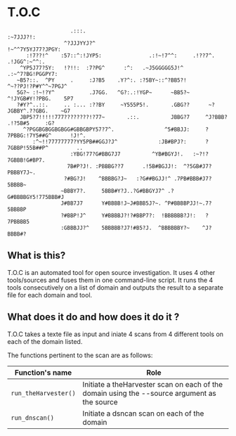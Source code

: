 
# T.O.C
                            
                                                                                                    
                                                                                                    
                                                                                                    
                        .:::.                                        :~7JJJ?!:                      
                      ^?JJJYYJ?^                               !~^^7Y5YJ77?JPGY:                    
          :!7??!^    :57::^:!JYP5:               .:!~!7^^:     .!??7^.     .!JGG^:~^^:.             
        ^YP5J77?5Y:   !?!!:  :7?PG^      :^:   .~J5GGGGG5J!^             .:~^7?BG!PGGPY7:           
       ~B5?::.  ^PY     .     :J?B5    .Y?^:. :?5BY~::^?BB5?!          ^~??PJ!?P#Y^^~7PGJ^          
       5G?~ :!~!?Y^           .J7GG.   ^G?:.:!YGP~      ~BB5?~       ^!JYGB#Y!?PBG.    5P7          
       ?#Y?^..::.     .. :... :??BY     ~Y555P5!.       .GBG??      ~?JGBBY^.??GBG.    ~G7          
        JBP5?7!!!!!777????????!?77~       .::.          JBBG?7     ^J?BBB? .!?5B#5     :G?          
         ^?PGGBGBGGBGBGG#GBBGBPY57?7^.                ^5#BBJJ:     ?7PBBG:!7Y5##G^      !J!^.       
            :^~!!77777777?YY5PB##GGJ?J^             :JB#BPJ?:      ?7GBBP!55B##P^         ..        
                        :YBG!77?G#BBG7J7          ^YB#BGYJ!.   :~?!?7GBBB!G#BP7.                    
                       7B#P?J!. :PBBBG??7      .!5B#BGJJ!:  ^?5GB#J7?PBBBY7J~.                      
                      ?#BG?J!    ^BBBBG?J~   :?G##BGJJ!^ .7PB#BBB#J7?5BBBB~                         
                     ~BBBY7?.     5BBB#Y?J..?G#BBGYJ7^ .?G#BBBBGY5!775BBB#J                         
                     J#BB7J7      Y#BBBB!J~J#BBB5J?~. ^P#BBBBPJJ!~.7?5BBBBP                         
                     ?#BBP!J^     Y#BBBBJ?!?#BBP7?:  !BBBBBB?J!:   ?7PBBBB5                         
                     :GBBBJJ?^    5BBBBB?J7!#B5?J.  ^BBBBBBY?~    ^J?BBBB#?                                            
                     

## What is this?

T.O.C is an automated tool for open source investigation. It uses 4 other tools/sources and fuses them in one command-line script. It runs the 4 tools consecutively on a list of domain and outputs the result to a separate file for each domain and tool.

## What does it do and how does it do it ?

T.O.C takes a texte file as input and iniate 4 scans from 4 different tools on each of the domain listed.

The functions pertinent to the scan are as follows:

|Function's name|Role|
|---------------|----|
|`run_theHarvester()`|Initiate a theHarvester scan on each of the domain using the --source argument as the source|
|`run_dnscan()`|Initiate a dsncan scan on each of the domain|
